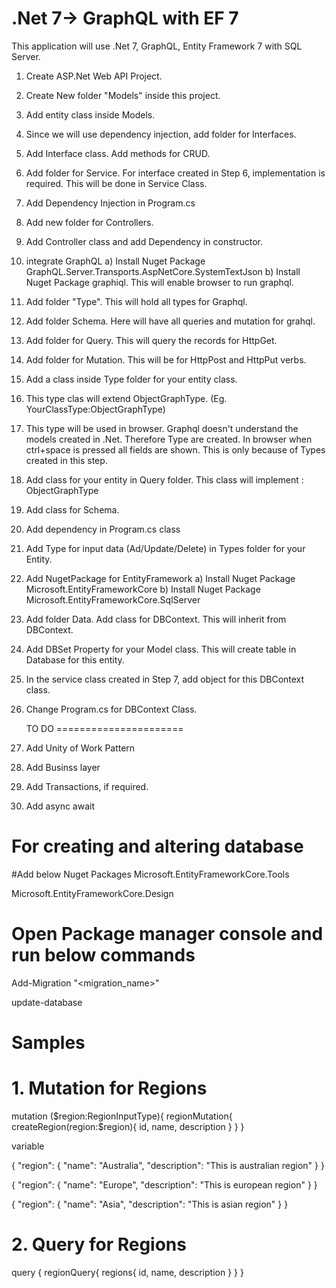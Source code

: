 # .Net 7-> GraphQL with EF 7

This application will use .Net 7, GraphQL, Entity Framework 7 with SQL Server.

1. Create ASP.Net Web API Project.
2. Create New folder "Models" inside this project.
3. Add entity class inside Models.
4. Since we will use dependency injection, add folder for Interfaces.
6. Add Interface class. Add methods for CRUD.
7. Add folder for Service. For interface created in Step 6, implementation is required. This will be done in Service Class.
8. Add Dependency Injection in Program.cs
9. Add new folder for Controllers.
10. Add Controller class and add Dependency in constructor.
11. integrate GraphQL
	a) Install Nuget Package GraphQL.Server.Transports.AspNetCore.SystemTextJson
	b) Install Nuget Package graphiql. This will enable browser to run graphql.

12. Add folder "Type". This will hold all types for Graphql.
13. Add folder Schema. Here will have all queries and mutation for grahql.
14. Add folder for Query. This will query the records for HttpGet.
15. Add folder for Mutation. This will be for HttpPost and HttpPut verbs.
16. Add a class inside Type folder for your entity class.
17. This type clas will extend ObjectGraphType. (Eg. YourClassType:ObjectGraphType<yourModelClass>)
18. This type will be used in browser. Graphql doesn't understand the models created in .Net. 
	Therefore Type are created. 
	In browser when ctrl+space is pressed all fields are shown. 
	This is only because of Types created in this step.
19. Add class for your entity in Query folder. This class will implement : ObjectGraphType
20. Add class for Schema.
21. Add dependency in Program.cs class
22. Add Type for input data (Ad/Update/Delete) in Types folder for your Entity.
23. Add NugetPackage for EntityFramework
	a) Install Nuget Package Microsoft.EntityFrameworkCore
	b) Install Nuget Package Microsoft.EntityFrameworkCore.SqlServer

24. Add folder Data. Add class for DBContext. This will inherit from DBContext.
25. Add DBSet Property for your Model class. This will create table in Database for this entity.
26. In the service class created in Step 7, add object for this DBContext class.
27. Change Program.cs for DBContext Class.
	
	
	TO DO
======================
	
	
28. Add Unity of Work Pattern
29. Add Businss layer
30. Add Transactions, if required.
31. Add async await	

# For creating and altering database
#Add below Nuget Packages
Microsoft.EntityFrameworkCore.Tools
	
Microsoft.EntityFrameworkCore.Design

# Open Package manager console and run below commands
Add-Migration "<migration_name>"
	
update-database

# Samples

# 1. Mutation for Regions

mutation ($region:RegionInputType){
  regionMutation{
    createRegion(region:$region){
      id,
      name,
      description
    }
  }
}

variable

{
  "region": {
    "name": "Australia",
    "description": "This is australian region"
  }
}

{
  "region": {
    "name": "Europe",
    "description": "This is european region"
  }
}

{
  "region": {
    "name": "Asia",
    "description": "This is asian region"
  }
}

# 2. Query for Regions
query {
  regionQuery{
    regions{
      id,
      name,
      description
    }
  }
}
